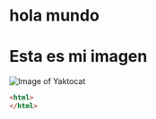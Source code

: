 # hola mundo
# Esta es mi imagen
![Image of Yaktocat](https://octodex.github.com/images/yaktocat.png)

```html
<html>
</html>
```
